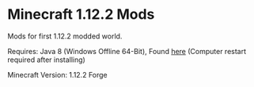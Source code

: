 # Minecraft 1.12.2 Mods

Mods for first 1.12.2 modded world.

Requires: Java 8 (Windows Offline 64-Bit), Found [here](https://www.java.com/en/download/manual.jsp) (Computer restart required after installing)

Minecraft Version: 1.12.2 Forge
